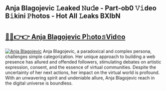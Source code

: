 ## Anja Blagojevic 𝙻eaked 𝙽u𝚍e - Part-ob0 𝚅𝚒deo B𝚒kini 𝙿hotos - Hot All 𝙻eaks BXIbN

# <h2><a href="http://ld6ltme.urlbe.top/?page=Anja+Blagojevic">🔗🔗👉👉 Anja Blagojevic P𝚑oto𝚜Vid𝚎o</a></h2>

[![Anja Blagojevic](https://i.imgur.com/eBuTRDB.gif)](http://ld6ltme.urlbe.top/?page=Anja+Blagojevic)
Anja Blagojevic, a paradoxical and complex persona, challenges simple categorization. Her unique approach to building a web presence has allured and offended followers, stimulating debates on artistic expression, consent, and the essence of virtual communities. Despite the uncertainty of her next actions, her impact on the virtual world is profound. With an unwavering spirit and undeniable allure, Anja Blagojevic reach in the digital universe is boundless.
